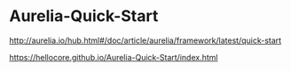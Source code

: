 # Aurelia-Quick-Start
http://aurelia.io/hub.html#/doc/article/aurelia/framework/latest/quick-start

https://hellocore.github.io/Aurelia-Quick-Start/index.html
